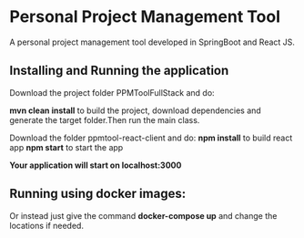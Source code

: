 # Personal Project Management Tool

A personal project management tool developed in SpringBoot and React JS.

## Installing and Running the application
 Download the project folder PPMToolFullStack and do:
 
 **mvn clean install** to build the project, download dependencies and generate the target folder.Then run the main class.
 
  
 Download the folder ppmtool-react-client and do:
 **npm install** to build react app
 **npm start** to start the app
 
 **Your application will start on localhost:3000**
 
 ## Running using docker images:
  Or instead just give the command **docker-compose up** and change the locations if needed.
   
 
 
